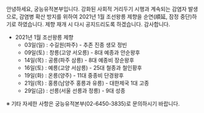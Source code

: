 안녕하세요, 궁능유적본부입니다. 강화된 사회적 거리두기 시행과 계속되는 감염자 발생으로, 감염병 확산 방지를 위하여 2021년 1월 조선왕릉 제향을 순연(順延, 잠정 중단)하기로 하였습니다.
제향 재개 시 다시 공지드리도록 하겠습니다. 감사합니다.

- 2021년 1월 조선왕릉 제향
  - 03일(일) : 수길원(파주) - 추존 진종 생모 정빈
  - 09일(토) : 창릉(고양 서오릉) - 8대 예종과 안순왕후
  - 14일(목) : 공릉(파주 삼릉) - 8대 예종비 장순왕후
  - 16일(토) : 예릉(고양 서삼릉) - 25대 철종과 철인황후
  - 19일(화) : 온릉(양주) - 11대 중종비 단경왕후
  - 21일(목) : 홍릉(남양주 홍릉과 유릉) - 대한제국 1대 고종
  - 29일(금) : 선릉(서울 선릉과 정릉) - 9대 성종

※ 기타 자세한 사항은 궁능유적본부(02-6450-3835)로 문의하시기 바랍니다.